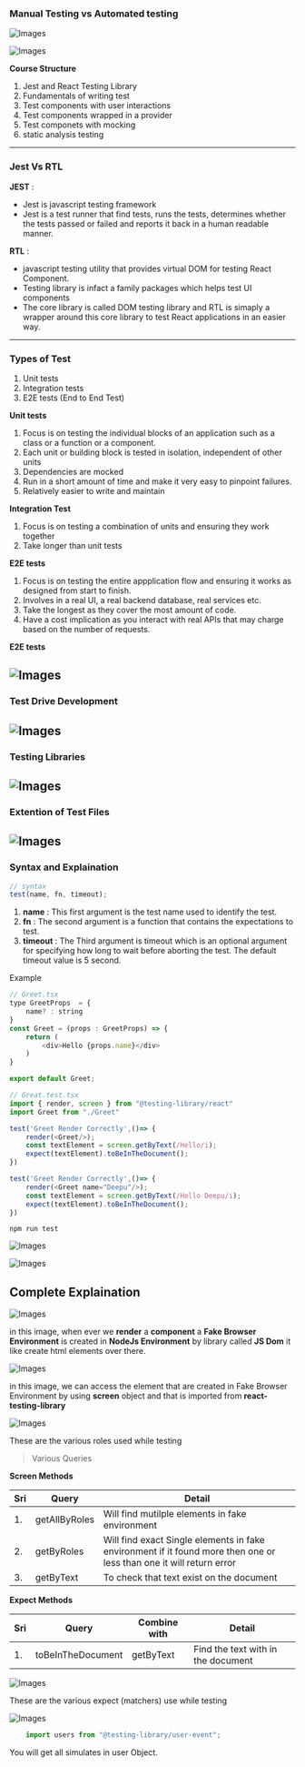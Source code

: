 ### Manual Testing vs Automated testing

![Images](./images/1-manual-testing.png)

![Images](./images/1-automated-testing.png)

__Course Structure__

1. Jest and React Testing Library
2. Fundamentals of writing test
3. Test components with user interactions
4. Test components wrapped in a provider
5. Test componets with mocking 
6. static analysis testing
---
### Jest Vs RTL 

__JEST__ : 
* Jest is javascript testing framework
* Jest is a test runner that find tests, runs the tests, determines whether the tests passed or failed and reports it back in a human readable manner.

__RTL__ : 
* javascript testing utility that provides virtual DOM for testing React Component.
* Testing library is infact a family packages which helps test UI components
* The core library is called DOM testing library and RTL is simaply a wrapper around this core library to test React applications in an easier way.
---
### Types of Test 

1. Unit tests
2. Integration tests
3. E2E tests (End to End Test)

__Unit tests__
1. Focus is on testing the individual blocks of an application such as a class or a function or a component.
2. Each unit or building block is tested in isolation, independent of other units
3. Dependencies are mocked
4. Run in a short amount of time and make it very easy to pinpoint failures.
5. Relatively easier to write and maintain

__Integration Test__

1. Focus is on testing a combination of units and ensuring they work together
2. Take longer than unit tests

__E2E tests__

1. Focus is on testing the entire appplication flow and ensuring it works as designed from start to finish.
2. Involves in a real UI, a real backend database, real services etc.
3. Take the longest as they cover the most amount of code.
4. Have a cost implication as you interact with real APIs that may charge based on the number of requests.

__E2E tests__

![Images](./images/1-testing-pyramid.png)
---

### Test Drive Development
![Images](./images/1-tdd-approach.png)
---

### Testing Libraries
![Images](./images/1-various-pacakages.png)
---

### Extention of Test Files
![Images](./images/2-extention-of-test-files.png)
---
### Syntax and Explaination

```javascript
// syntax
test(name, fn, timeout);
```
1. __name__ : This first argument is the test name used to identify the test.
2. __fn__ : The second argument is a function that contains the expectations to test.
3. __timeout__ : The Third argument is timeout which is an optional argument for specifying how long to wait before aborting the test. The default timeout value is 5 second.

Example
```javascript
// Greet.tsx
type GreetProps  = {
    name? : string
}
const Greet = (props : GreetProps) => {
    return (
        <div>Hello {props.name}</div>
    )
}

export default Greet;
```


```javascript
// Great.test.tsx
import { render, screen } from "@testing-library/react"
import Greet from "./Greet"

test('Greet Render Correctly',()=> {
    render(<Greet/>);
    const textElement = screen.getByText(/Hello/i);
    expect(textElement).toBeInTheDocument();
}) 

test('Greet Render Correctly',()=> {
    render(<Greet name="Deepu"/>);
    const textElement = screen.getByText(/Hello Deepu/i);
    expect(textElement).toBeInTheDocument();
}) 
```
```
npm run test
```

![Images](./images/3-1-syntax-explanation.png)

![Images](./images/3.2-syntax-explanation.png)

## Complete Explaination

![Images](./images/4-1-render.png)

in this image, when ever we __render__ a __component__ a __Fake Browser Environment__ is created in __NodeJs Environment__ by library called __JS Dom__ it like create html elements over there.  

![Images](./images/4-2-screen.png)

in this image, we can access the element that are created in Fake Browser Environment by using __screen__ object and that is imported from __react-testing-library__ 

![Images](./images/4-3-aria-roles.png)

These are the various roles used while testing

> Various Queries

__Screen Methods__ 

|Sri|Query|Detail|
|---|-----|------|
|1. |getAllByRoles|Will find mutilple elements in fake environment|
|2. |getByRoles|Will find exact Single elements in fake environment if it found more then one or less than one it will return error|
|3. |getByText|To check that text exist on the document|

__Expect Methods__ 

|Sri|Query|Combine with|Detail|
|---|-----|------|------------|
|1.|toBeInTheDocument|getByText|Find the text with in the document|

![Images](./images/4-4-expect.png)

These are the various expect (matchers) use while testing

![Images](./images/4-5-simmulating.png)

```javascript
    import users from "@testing-library/user-event";
```

You will get all simulates in user Object.